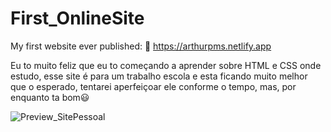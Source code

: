 # First_OnlineSite
My first website ever published: 🔗 https://arthurpms.netlify.app

Eu to muito feliz que eu to começando a aprender sobre HTML e CSS onde estudo, esse site é para um trabalho escola e
esta ficando muito melhor que o esperado, tentarei aperfeiçoar ele conforme o tempo, mas, por enquanto ta bom😃

![Preview_SitePessoal](https://user-images.githubusercontent.com/105455105/177905116-fbcd7bbf-7e96-4fb3-851f-e575c70039c9.png)
